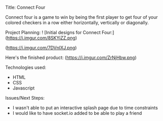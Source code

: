 Title: Connect Four

Connect four is a game to win by being the first player 
to get four of your colored checkers in a row 
either horizontally, vertically or diagonally.

Project Planning:
! [Initial designs for Connect Four:]
(https://i.imgur.com/8SKYiZZ.png)

(https://i.imgur.com/7DVnIXJ.png)

Here's the finished product: 
(https://i.imgur.com/ZrNjHbw.png)

Technologies used: 
- HTML 
- CSS
- Javascript

Issues/Next Steps:
- I wasn't able to put an interactive splash page due to time constraints
- I would like to have socket.io added to be able to play a friend

